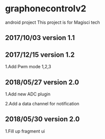 # graphonecontrolv2


android project This project is for Magisci tech

2017/10/03  version 1.1
--
2017/12/15  version 1.2
--
1.Add Pwm mode 1,2,3

2018/05/27  version 2.0
--

1.Add new ADC plugin

2.Add a data channel for notification

2018/05/30  version 2.0
--

1.Fill up fragment ui 
